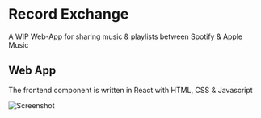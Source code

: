# Record Exchange
A WIP Web-App for sharing music & playlists between Spotify & Apple Music

## Web App
The frontend component is written in React with HTML, CSS & Javascript

![Screenshot](https://github.com/BartonDev/RecordExchange_Firebase/blob/master/RXScreenshot.png)
